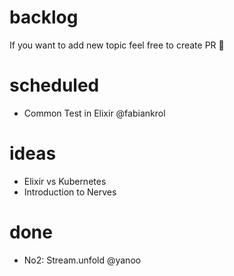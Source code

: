 # backlog

If you want to add new topic feel free to create PR :rocket:

# scheduled

- Common Test in Elixir @fabiankrol

# ideas
- Elixir vs Kubernetes
- Introduction to Nerves

# done
- No2: Stream.unfold @yanoo

